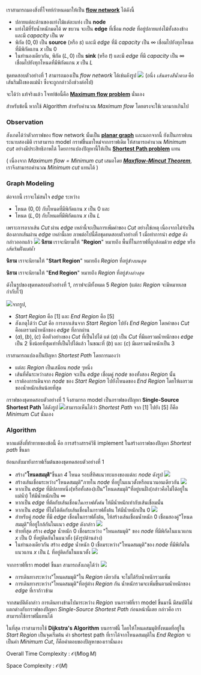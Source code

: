 
เราสามารถมองสิ่งที่โจทย์กำหนดมาให้เป็น [**flow network**](https://en.wikipedia.org/wiki/Flow_network) ได้ดังนี้
* ปลายแต่ละด้านของแท่งไม้แต่ละแท่ง เป็น **node** 
* แท่งไม้ที่รับน้ำหนักมดได้ $w$ ขบวน จะเป็น **edge** ที่เชื่อม *node* ที่อยู่ปลายแท่งไม้ทั้งสองข้าง และมี *capacity* เป็น $w$
* พิกัด $(0,0)$ เป็น **source** (หรือ $s$) และมี *edge* ที่มี *capacity* เป็น $\infty$ เชื่อมไปยังทุกโหนดที่มีพิกัดแกน $x$ เป็น $0$
* ในทำนองเดียวกัน, พิกัด $(L,0)$ เป็น **sink** (หรือ $t$) และมี *edge* ที่มี *capacity* เป็น $\infty$ เชื่อมไปยังทุกโหนดที่มีพิกัดแกน $x$ เป็น $L$

ชุดทดสอบตัวอย่างที่ $1$ สามารถมองเป็น *flow network* ได้เช่นดังรูป
![](https://beta-programming-in-th.s3-ap-southeast-1.amazonaws.com/solutions/media/o56_apr19_ants/graph1.png)
(อนึ่ง *เส้นตรงสีน้ำตาล* คือเส้นริมฝั่งของแม่น้ำ ซึ่งจะถูกกล่าวถึงช่วงต่อไป)

จะได้ว่า แท้จริงแล้ว โจทย์ข้อนี้คือ [**Maximum flow problem**](https://en.wikipedia.org/wiki/Maximum_flow_problem) นั่นเอง

สำหรับข้อนี้ หากใช้ Algorithm สำหรับคำนวณ *Maximum flow* โดยตรงจะใช้เวลามากเกินไป

### Observation
สังเกตได้ว่าตัวกราฟของ flow network นั้นเป็น [**planar graph**](https://en.wikipedia.org/wiki/Planar_graph#:~:text=In%20graph%20theory%2C%20a%20planar,no%20edges%20cross%20each%20other.) และนอกจากนี้ ยังเป็นกราฟบนระนาบสองมิติ เราสามารถ model กราฟขึ้นมาใหม่จากกราฟเดิม ให้สามารถคำนวณ *Minimum cut* อย่างมีประสิทธิภาพได้ โดยการแปลงปัญหานี้ให้เป็น [**Shortest Path problem**](https://en.wikipedia.org/wiki/Shortest_path_problem) แทน

( เนื่องจาก *Maximum flow = Minimum cut* เสมอโดย [_***Maxflow-Mincut Theorem***_](https://en.wikipedia.org/wiki/Max-flow_min-cut_theorem), เราจึงสามารถคำนวณ *Minimum cut* แทนได้ )

### Graph Modeling
ต่อจากนี้ เราจะไม่สนใจ *edge* ระหว่าง
* โหนด $(0,0)$ กับโหนดที่มีพิกัดแกน $x$ เป็น $0$ และ
* โหนด $(L,0)$ กับโหนดที่มีพิกัดแกน $x$ เป็น $L$ 

เพราะการลากเส้น *Cut* ผ่าน *edge* เหล่านี้จะเป็นการเพิ่มค่าของ *Cut* อย่างใช่เหตุ เนื่องจากไม่จำเป็นต้องลากเส้นผ่าน *edge* เหล่านี้เลย 
ภาพต่อไปนี้คือชุดทดสอบตัวอย่างที่ $1$ เมื่อทำการนำ *edge* ดังกล่าวออกแล้ว
![](https://beta-programming-in-th.s3-ap-southeast-1.amazonaws.com/solutions/media/o56_apr19_ants/graph2-3.png)
**นิยาม** เราจะนิยามให้ "**Region**" หมายถึง พื้นที่ในกราฟที่ถูกล้อมด้วย *edge* หรือ*เส้นริมฝั่งแม่น้ำ*

**นิยาม** เราจะนิยามให้ "**Start Region**" หมายถึง *Region* ที่อยู่*ข้างบนสุด*

**นิยาม** เราจะนิยามให้ "**End Region**" หมายถึง *Region* ที่อยู่*ข้างล่างสุด*

ดังในรูปของชุดทดสอบตัวอย่างที่ $1$, กราฟจะมีทั้งหมด $5$ *Region* (แต่ละ *Region* จะมีหมายเลขกำกับไว้) 

![](https://beta-programming-in-th.s3-ap-southeast-1.amazonaws.com/solutions/media/o56_apr19_ants/graph2-4.png)จากรูป, 
* *Start Region* คือ $[1]$ และ *End Region* คือ $[5]$
* สังเกตุได้ว่า *Cut* คือ การลากเส้นจาก *Start Region* ไปยัง *End Region* โดยค่าของ *Cut* คือผลรวมน้ำหนักของ *edge* ที่ลากผ่าน
* $(a),(b),(c)$ คือตัวอย่างของ *Cut* ที่เป็นไปได้ แต่ $(a)$ เป็น *Cut* ที่มีผลรวมน้ำหนักของ *edge* เป็น $2$ ซึ่งน้อยที่สุดเท่าที่เป็นไปได้แล้ว ในขณะที่ $(b)$ และ $(c)$ มีผลรวมน้ำหนักเป็น $3$
  
เราสามารถแปลงเป็นปัญหา *Shortest Path* โดยการมองว่า
* แต่ละ *Region* เป็นเสมือน *node* ๆหนึ่ง
* เส้นที่คั่นระหว่างสอง *Region* จะเป็น *edge* เชื่อมคู่ *node* ของทั้งสอง *Region* นั้น
* เราต้องการเดินจาก *node* ของ *Start Region* ไปยังโหนดของ *End Region* โดยให้ผลรวมของน้ำหนักเส้นน้อยที่สุด

กราฟของชุดทดสอบตัวอย่างที่ $1$ จึงสามารถ model เป็นกราฟของปัญหา **Single-Source Shortest Path** ได้ดังรูป
![](https://beta-programming-in-th.s3-ap-southeast-1.amazonaws.com/solutions/media/o56_apr19_ants/graph3.png)สามารถเห็นได้ว่า *Shortest Path* จาก $[1]$ ไปยัง $[5]$ ก็คือ *Minimum Cut* นั่นเอง

### Algorithm
หากแต่สิ่งที่ท้าทายของข้อนี้ คือ การสร้างสรรค์วิธี implement ในสร้างกราฟของปัญหา *Shortest path* ขึ้นมา 

ย้อนกลับมายังกราฟเริ่มต้นของชุดทดสอบตัวอย่างที่ $1$ 
* สร้าง"**โหนดสมมุติ**"ขึ้นมา *4* โหนด รอบสี่ทิศแนวทะแยงของแต่ละ *node* ดังรูป
![](https://beta-programming-in-th.s3-ap-southeast-1.amazonaws.com/solutions/media/o56_apr19_ants/graph4.png)
* สร้างเส้นเชื่อมระหว่าง"โหนดสมมุติ"ภายใน *node* ที่อยู่ในแนวตั้งหรือแนวนอนเดียวกัน
![](https://beta-programming-in-th.s3-ap-southeast-1.amazonaws.com/solutions/media/o56_apr19_ants/graph5.png)
* หากเป็น *edge* ที่มีปลายหนึ่ง(หรือทั้งสอง)เป็น"โหนดสมมุติ"ที่อยู่บนฝั่ง(กล่าวคือไม่ได้อยู่ในแม่น้ำ) ให้มีน้ำหนักเป็น $\infty$
* หากเป็น *edge* ที่ตัดกับเส้นเชื่อม*ในกราฟตั้งต้น* ให้มีน้ำหนักเท่ากับเส้นเชื่อมนั้น
* หากเป็น *edge* ที่ไม่ได้ตัดกับเส้นเชื่อมในกราฟตั้งต้น ให้มีน้ำหนักเป็น $0$
![](https://beta-programming-in-th.s3-ap-southeast-1.amazonaws.com/solutions/media/o56_apr19_ants/graph5-2.png)
* สำหรับคู่ *node* ที่มี *edge* เชื่อมในกราฟตั้งต้น, ให้สร้างเส้นเชื่อมน้ำหนัก $0$ เชื่อมสองคู่"โหนดสมมุติ"ที่อยู่ใกล้กันในแนว *edge* ดังกล่าว 
![](https://beta-programming-in-th.s3-ap-southeast-1.amazonaws.com/solutions/media/o56_apr19_ants/graph5-3.png)
* ท้ายที่สุด สร้าง *edge* น้ำหนัก $0$ เชื่อมระหว่าง "โหนดสมมุติ" ของ *node* ที่มีพิกัดในแนวแกน $x$ เป็น $0$ ที่อยู่ติดกันในแนวตั้ง (ดังรูปด้านล่าง)
* ในทำนองเดียวกัน สร้าง *edge* น้ำหนัก $0$ เชื่อมระหว่าง"โหนดสมมุติ"ของ *node* ที่มีพิกัดในแนวแกน $x$ เป็น $L$ ที่อยู่ติดกันในแนวตั้ง
![](https://beta-programming-in-th.s3-ap-southeast-1.amazonaws.com/solutions/media/o56_apr19_ants/graph5-4.png)

จากกราฟที่เรา model ขึ้นมา สามารถสังเกตุได้ว่า
![](https://beta-programming-in-th.s3-ap-southeast-1.amazonaws.com/solutions/media/o56_apr19_ants/graph5-5.png)
* การเดินทางระหว่าง"โหนดสมมุติ"ใน *Region* เดียวกัน จะไม่ได้รับน้ำหนักรวมเพิ่ม
* การเดินทางระหว่าง"โหนดสมมุติ"ที่อยู่ต่าง *Region* กัน น้ำหนักรวมจะเพิ่มขึ้นตามน้ำหนักของ *edge* ที่เราก้าวข้าม

จากสมบัติดังกล่าว การเดินทางข้ามไปมาระหว่าง *Region* บนกราฟที่เรา model ขึ้นมานี้ มีสมบัติไม่แตกต่างกับกราฟของปัญหา *Single-Source Shortest Path* ก่อนหน้านี้เลย กล่าวคือ เราสามารถใช้กราฟนี้แทนได้

ในที่สุด เราสามารถใช้ **Dijkstra's Algorithm** บนกราฟนี้ โดยให้โหนดสมมุติทั้งหมดที่อยู่ใน *Start Region* เป็นจุดเริ่มต้น ค่า shortest path ที่เราได้จากโหนดสมมุติใน *End Region* จะเป็นค่า *Minimum Cut*, ก็คือคำตอบของปัญหาของเรานั่นเอง

Overall Time Complexity : $\mathcal{O}(M \log M)$

Space Complexity : $\mathcal{O}(M)$
